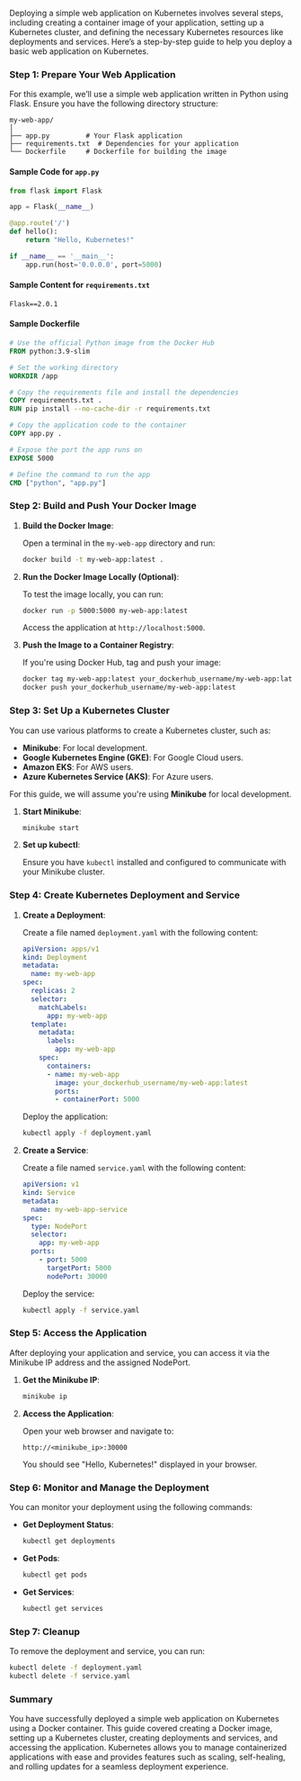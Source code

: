 Deploying a simple web application on Kubernetes involves several steps, including creating a container image of your application, setting up a Kubernetes cluster, and defining the necessary Kubernetes resources like deployments and services. Here’s a step-by-step guide to help you deploy a basic web application on Kubernetes.

### Step 1: Prepare Your Web Application

For this example, we’ll use a simple web application written in Python using Flask. Ensure you have the following directory structure:

```
my-web-app/
│
├── app.py         # Your Flask application
├── requirements.txt  # Dependencies for your application
└── Dockerfile     # Dockerfile for building the image
```

#### Sample Code for `app.py`

```python
from flask import Flask

app = Flask(__name__)

@app.route('/')
def hello():
    return "Hello, Kubernetes!"

if __name__ == '__main__':
    app.run(host='0.0.0.0', port=5000)
```

#### Sample Content for `requirements.txt`

```
Flask==2.0.1
```

#### Sample Dockerfile

```Dockerfile
# Use the official Python image from the Docker Hub
FROM python:3.9-slim

# Set the working directory
WORKDIR /app

# Copy the requirements file and install the dependencies
COPY requirements.txt .
RUN pip install --no-cache-dir -r requirements.txt

# Copy the application code to the container
COPY app.py .

# Expose the port the app runs on
EXPOSE 5000

# Define the command to run the app
CMD ["python", "app.py"]
```

### Step 2: Build and Push Your Docker Image

1. **Build the Docker Image**:

   Open a terminal in the `my-web-app` directory and run:

   ```bash
   docker build -t my-web-app:latest .
   ```

2. **Run the Docker Image Locally (Optional)**:

   To test the image locally, you can run:

   ```bash
   docker run -p 5000:5000 my-web-app:latest
   ```

   Access the application at `http://localhost:5000`.

3. **Push the Image to a Container Registry**:

   If you're using Docker Hub, tag and push your image:

   ```bash
   docker tag my-web-app:latest your_dockerhub_username/my-web-app:latest
   docker push your_dockerhub_username/my-web-app:latest
   ```

### Step 3: Set Up a Kubernetes Cluster

You can use various platforms to create a Kubernetes cluster, such as:

- **Minikube**: For local development.
- **Google Kubernetes Engine (GKE)**: For Google Cloud users.
- **Amazon EKS**: For AWS users.
- **Azure Kubernetes Service (AKS)**: For Azure users.

For this guide, we will assume you're using **Minikube** for local development.

1. **Start Minikube**:

   ```bash
   minikube start
   ```

2. **Set up kubectl**:

   Ensure you have `kubectl` installed and configured to communicate with your Minikube cluster.

### Step 4: Create Kubernetes Deployment and Service

1. **Create a Deployment**:

   Create a file named `deployment.yaml` with the following content:

   ```yaml
   apiVersion: apps/v1
   kind: Deployment
   metadata:
     name: my-web-app
   spec:
     replicas: 2
     selector:
       matchLabels:
         app: my-web-app
     template:
       metadata:
         labels:
           app: my-web-app
       spec:
         containers:
         - name: my-web-app
           image: your_dockerhub_username/my-web-app:latest
           ports:
           - containerPort: 5000
   ```

   Deploy the application:

   ```bash
   kubectl apply -f deployment.yaml
   ```

2. **Create a Service**:

   Create a file named `service.yaml` with the following content:

   ```yaml
   apiVersion: v1
   kind: Service
   metadata:
     name: my-web-app-service
   spec:
     type: NodePort
     selector:
       app: my-web-app
     ports:
       - port: 5000
         targetPort: 5000
         nodePort: 30000
   ```

   Deploy the service:

   ```bash
   kubectl apply -f service.yaml
   ```

### Step 5: Access the Application

After deploying your application and service, you can access it via the Minikube IP address and the assigned NodePort.

1. **Get the Minikube IP**:

   ```bash
   minikube ip
   ```

2. **Access the Application**:

   Open your web browser and navigate to:

   ```
   http://<minikube_ip>:30000
   ```

   You should see "Hello, Kubernetes!" displayed in your browser.

### Step 6: Monitor and Manage the Deployment

You can monitor your deployment using the following commands:

- **Get Deployment Status**:

   ```bash
   kubectl get deployments
   ```

- **Get Pods**:

   ```bash
   kubectl get pods
   ```

- **Get Services**:

   ```bash
   kubectl get services
   ```

### Step 7: Cleanup

To remove the deployment and service, you can run:

```bash
kubectl delete -f deployment.yaml
kubectl delete -f service.yaml
```

### Summary

You have successfully deployed a simple web application on Kubernetes using a Docker container. This guide covered creating a Docker image, setting up a Kubernetes cluster, creating deployments and services, and accessing the application. Kubernetes allows you to manage containerized applications with ease and provides features such as scaling, self-healing, and rolling updates for a seamless deployment experience.
